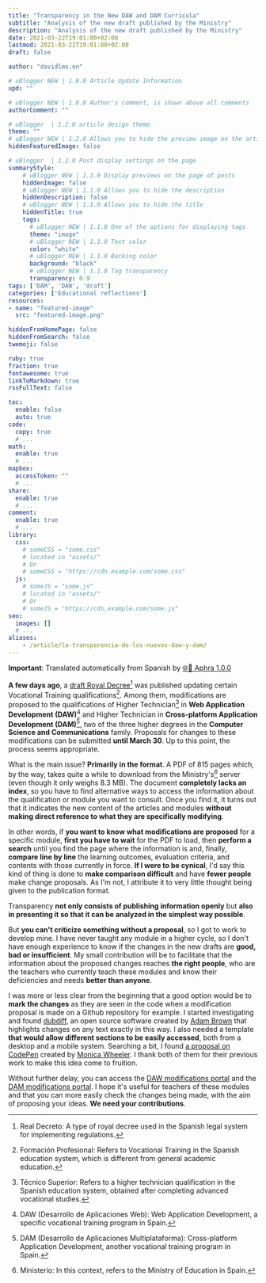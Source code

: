 ```yaml
---
title: "Transparency in the New DAW and DAM Curricula"
subtitle: "Analysis of the new draft published by the Ministry"
description: "Analysis of the new draft published by the Ministry"
date: 2021-03-22T19:01:00+02:00
lastmod: 2021-03-22T19:01:00+02:00
draft: false

author: "davidlms.en"

# uBlogger NEW | 1.0.0 Article Update Information
upd: ""

# uBlogger NEW | 1.0.0 Author's comment, is shown above all comments
authorComment: ""

# uBlogger  | 1.2.0 article design theme
theme: ""
# uBlogger NEW | 1.2.0 Allows you to hide the preview image on the article page
hiddenFeaturedImage: false

# uBlogger  | 1.2.0 Post display settings on the page
summaryStyle:
    # uBlogger NEW | 1.1.0 Display previews on the page of posts
    hiddenImage: false
    # uBlogger NEW | 1.1.0 Allows you to hide the description
    hiddenDescription: false
    # uBlogger NEW | 1.1.0 Allows you to hide the title
    hiddenTitle: true
    tags:
      # uBlogger NEW | 1.1.0 One of the options for displaying tags
      theme: "image"
      # uBlogger NEW | 1.1.0 Text color
      color: "white"
      # uBlogger NEW | 1.1.0 Backing color
      background: "black"
      # uBlogger NEW | 1.1.0 Tag transparency
      transparency: 0.9
tags: ['DAM', 'DAW', 'draft']
categories: ['Educational reflections']
resources:
- name: "featured-image"
  src: "featured-image.png"

hiddenFromHomePage: false
hiddenFromSearch: false
twemoji: false

ruby: true
fraction: true
fontawesome: true
linkToMarkdown: true
rssFullText: false

toc:
  enable: false
  auto: true
code:
  copy: true
  # ...
math:
  enable: true
  # ...
mapbox:
  accessToken: ""
  # ...
share:
  enable: true
  # ...
comment:
  enable: true
  # ...
library:
  css:
    # someCSS = "some.css"
    # located in "assets/"
    # Or
    # someCSS = "https://cdn.example.com/some.css"
  js:
    # someJS = "some.js"
    # located in "assets/"
    # Or
    # someJS = "https://cdn.example.com/some.js"
seo:
  images: []
  # ...
aliases:
    - /article/la-transparencia-de-los-nuevos-daw-y-dam/
---
```

**Important**: Translated automatically from Spanish by [🌐💬 Aphra 1.0.0](https://github.com/DavidLMS/aphra)

**A few days ago**, a [draft Royal Decree](https://web.archive.org/web/20210323201936/https://www.educacionyfp.gob.es/servicios-al-ciudadano/informacion-publica/audiencia-informacion-publica/abiertos/2021/prd-actualizacion-23titulos-10familias-fp.html)[^1] was published updating certain Vocational Training qualifications[^2]. Among them, modifications are proposed to the qualifications of Higher Technician[^3] in **Web Application Development (DAW)**[^4] and Higher Technician in **Cross-platform Application Development (DAM)**[^5], two of the three higher degrees in the **Computer Science and Communications** family. Proposals for changes to these modifications can be submitted **until March 30**. Up to this point, the process seems appropriate.

What is the main issue? **Primarily in the format**. A PDF of 815 pages which, by the way, takes quite a while to download from the Ministry's[^6] server (even though it only weighs 8.3 MB). The document **completely lacks an index**, so you have to find alternative ways to access the information about the qualification or module you want to consult. Once you find it, it turns out that it indicates the new content of the articles and modules **without making direct reference to what they are specifically modifying**.

In other words, if **you want to know what modifications are proposed** for a specific module, **first you have to wait** for the PDF to load, then **perform a search** until you find the page where the information is and, finally, **compare line by line** the learning outcomes, evaluation criteria, and contents with those currently in force. **If I were to be cynical**, I'd say this kind of thing is done to **make comparison difficult** and have **fewer people** make change proposals. As I'm not, I attribute it to very little thought being given to the publication format.

Transparency **not only consists of publishing information openly** but **also in presenting it so that it can be analyzed in the simplest way possible**.

But **you can't criticize something without a proposal**, so I got to work to develop mine. I have never taught any module in a higher cycle, so I don't have enough experience to know if the changes in the new drafts are **good, bad or insufficient**. My small contribution will be to facilitate that the information about the proposed changes reaches **the right people**, who are the teachers who currently teach these modules and know their deficiencies and needs **better than anyone**.

I was more or less clear from the beginning that a good option would be to **mark the changes** as they are seen in the code when a modification proposal is made on a Github repository for example. I started investigating and found [dubdiff](http://dubdiff.com), an open source software created by [Adam Brown](https://adamarthurryan.com/) that highlights changes on any text exactly in this way. I also needed a template **that would allow different sections to be easily accessed**, both from a desktop and a mobile system. Searching a bit, I found [a proposal on CodePen](https://codepen.io/frogmcw/pen/deqRwa) created by [Monica Wheeler](https://www.linkedin.com/in/monicacwheeler/). I thank both of them for their previous work to make this idea come to fruition.

Without further delay, you can access the [DAW modifications portal](https://davidlms.github.io/ArchivosBlog/BorradorDAW2021/index.html) and the [DAM modifications portal](https://davidlms.github.io/ArchivosBlog/BorradorDAM2021/index.html). I hope it's useful for teachers of these modules and that you can more easily check the changes being made, with the aim of proposing your ideas. **We need your contributions**.

[^1]: Real Decreto: A type of royal decree used in the Spanish legal system for implementing regulations.
[^2]: Formación Profesional: Refers to Vocational Training in the Spanish education system, which is different from general academic education.
[^3]: Técnico Superior: Refers to a higher technician qualification in the Spanish education system, obtained after completing advanced vocational studies.
[^4]: DAW (Desarrollo de Aplicaciones Web): Web Application Development, a specific vocational training program in Spain.
[^5]: DAM (Desarrollo de Aplicaciones Multiplataforma): Cross-platform Application Development, another vocational training program in Spain.
[^6]: Ministerio: In this context, refers to the Ministry of Education in Spain.